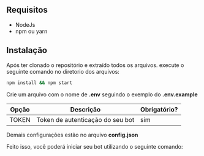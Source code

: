 ## Requisitos
- NodeJs
- npm ou yarn

## Instalação

Após ter clonado o repositório e extraído todos os arquivos. execute o seguinte comando no diretorio dos arquivos:

```sh
npm install && npm start
```

Crie um arquivo com o nome de **.env** seguindo o exemplo do **.env.example**


| Opção        | Descrição                        | Obrigatório? |
| ------------ | -------------------------------- | ------------ |
| TOKEN        | Token de autenticação do seu bot | sim          |

Demais configurações estão no arquivo **config.json**  

Feito isso, você poderá iniciar seu bot utilizando o seguinte comando: